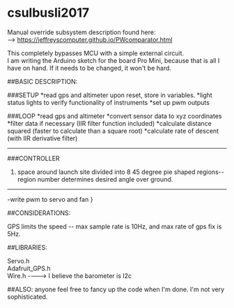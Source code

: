 # csulbusli2017

Manual override subsystem description found here:   
--> https://jeffreyscomputer.github.io/PWcomparator.html

This completely bypasses MCU with a simple external circuit.  
I am writing the Arduino sketch for the board Pro Mini,  because that is all I have on hand. If it needs to be changed, it won't be hard.

##BASIC DESCRIPTION:

###SETUP
*read gps and altimeter upon reset, store in variables.
*light status lights to verify functionality of instruments
*set up pwm outputs

###LOOP
*read gps and altimeter
*convert sensor data to xyz coordinates
*filter data if necessary (IIR filter function included)
*calculate distance squared (faster to calculate than a square root)
*calculate rate of descent (with IIR derivative filter)

---
###CONTROLLER

1. space around launch site divided into 8 45 degree pie shaped regions--region number determines desired angle over ground.      

---
-write pwm to servo and fan
}

##CONSIDERATIONS:

GPS limits the speed -- max sample rate is 10Hz, and max rate of gps fix is 5Hz.


##LIBRARIES:

Servo.h  
Adafruit_GPS.h  
Wire.h     ----> I believe the barometer is I2c


##ALSO:
anyone feel free to fancy up the code when I'm done. I'm not very sophisticated.
